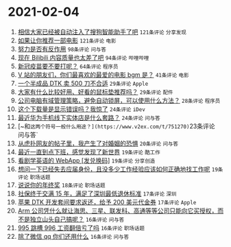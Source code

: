 # 2021-02-04

1. [相信大家已经被自动注入了搜狗智能助手了吧](https://www.v2ex.com/t/751120) `121条评论` `分享发现`
1. [如果让你推荐一部电影](https://www.v2ex.com/t/751220) `121条评论` `电影`
1. [努力是否有反作用](https://www.v2ex.com/t/751265) `98条评论` `问与答`
1. [现在 Bilibili 内容质量也太差了吧](https://www.v2ex.com/t/751221) `94条评论` `哔哩哔哩`
1. [新冠疫苗要不要打呢？](https://www.v2ex.com/t/751253) `64条评论` `程序员`
1. [V 站的朋友们，你们最喜欢的最爱的电影 bgm 是？](https://www.v2ex.com/t/751257) `41条评论` `电影`
1. [一个半成品 DTK 卖 500 刀不合适](https://www.v2ex.com/t/751167) `29条评论` `Apple`
1. [大家有什么比较好用、好看的鼠标垫推荐吗？](https://www.v2ex.com/t/751115) `29条评论` `配件`
1. [公司电脑有域管理策略，避免自动锁屏，可以使用什么方法？](https://www.v2ex.com/t/751179) `28条评论` `程序员`
1. [这个下载量是显示错误吗？我惊了](https://www.v2ex.com/t/751260) `24条评论` `iDev`
1. [最近华为手机线下实体店是什么套路？](https://www.v2ex.com/t/751149) `24条评论` `问与答`
1. [~和` 这两个符号一般什么用途？](https://www.v2ex.com/t/751270) `23条评论` `问与答`
1. [从虎扑网友的帖子里，我产生了对婚姻的恐惧](https://www.v2ex.com/t/751281) `20条评论` `问与答`
1. [最近一直到点下班，感觉发现了新世界](https://www.v2ex.com/t/751309) `19条评论` `酷工作`
1. [看剧学英语的 WebApp [发兑换码]](https://www.v2ex.com/t/751247) `19条评论` `分享创造`
1. [想问一下已经失去应届身份，且没多少工作经验应该如何正确地找工作呢](https://www.v2ex.com/t/751215) `19条评论` `职场话题`
1. [说说你的年终奖](https://www.v2ex.com/t/751231) `18条评论` `职场话题`
1. [社保终于交满 15 年，满足了深圳最低退休标准](https://www.v2ex.com/t/751174) `17条评论` `深圳`
1. [苹果 DTK 开发套间要求返还，给予 200 美元代金券](https://www.v2ex.com/t/751116) `17条评论` `Apple`
1. [Arm 公司凭什么就让海思、三星、联发科、高通等等公司只能向它买授权，而不是独立山头自己搞呢？](https://www.v2ex.com/t/751239) `16条评论` `问与答`
1. [995 跳槽 996 工资翻倍亏了吗](https://www.v2ex.com/t/751234) `16条评论` `职场话题`
1. [除了微信 qq 你们还用什么](https://www.v2ex.com/t/751200) `16条评论` `问与答`
